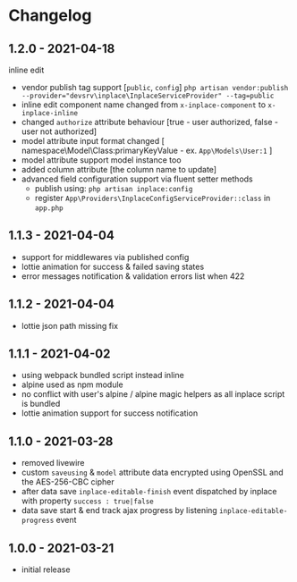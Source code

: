 # Changelog

## 1.2.0 - 2021-04-18

inline edit
- vendor publish tag support [`public`, `config`] `php artisan vendor:publish --provider="devsrv\inplace\InplaceServiceProvider" --tag=public`
- inline edit component name changed from `x-inplace-component` to `x-inplace-inline`
- changed `authorize` attribute behaviour [true - user authorized, false - user not authorized]
- model attribute input format changed [ namespace\Model\Class:primaryKeyValue - ex. `App\Models\User:1` ]
- model attribute support model instance too
- added column attribute [the column name to update]
- advanced field configuration support via fluent setter methods
    - publish using: `php artisan inplace:config`
    - register `App\Providers\InplaceConfigServiceProvider::class` in `app.php`

## 1.1.3 - 2021-04-04

- support for middlewares via published config
- lottie animation for success & failed saving states
- error messages notification & validation errors list when 422

## 1.1.2 - 2021-04-04

- lottie json path missing fix

## 1.1.1 - 2021-04-02

- using webpack bundled script instead inline
- alpine used as npm module
- no conflict with user's alpine / alpine magic helpers as all inplace script is bundled
- lottie animation support for success notification

## 1.1.0 - 2021-03-28

- removed livewire
- custom `saveusing` & `model` attribute data encrypted using OpenSSL and the AES-256-CBC cipher
- after data save `inplace-editable-finish` event dispatched by inplace with property `success : true|false`
- data save start & end track ajax progress by listening `inplace-editable-progress` event

## 1.0.0 - 2021-03-21

- initial release